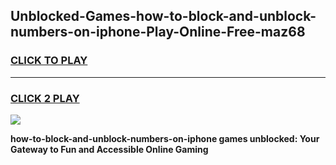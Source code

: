 
## Unblocked-Games-how-to-block-and-unblock-numbers-on-iphone-Play-Online-Free-maz68
<h3>
<a href="https://premium76.site?title=how-to-block-and-unblock-numbers-on-iphone&ref=26A">CLICK TO PLAY</a></h3>
<hr>

<h3>
<a href="https://premium76.site?title=how-to-block-and-unblock-numbers-on-iphone&ref=26A">CLICK 2 PLAY</a>
  
</h3>

<a href="https://premium76.site?title=how-to-block-and-unblock-numbers-on-iphone&ref=26A"><img src="https://clearcache.store/games.png"></a>


**how-to-block-and-unblock-numbers-on-iphone games unblocked: Your Gateway to Fun and Accessible Online Gaming**
